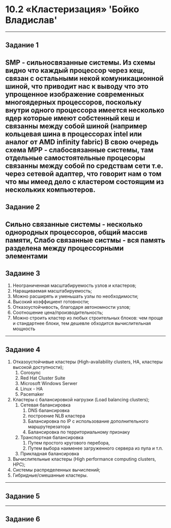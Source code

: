 # 10.2 «Кластеризация»  'Бойко Владислав'
---
## Задание 1
SMP - сильносвязанные системы. Из схемы видно что каждый процессор через кеш, связан с остальными некой комуникационной шиной, что приводит нас к выводу что это упрощенное изображение современных многоядерных процессоров, поскольку внутри одного процессора имеется несколько ядер которые имеют собстенный кеш и связанны между собой шиной (например кольцевая шина в процессорах intel или аналог от AMD infinity fabric) В свою очередь схема MPP  - слабосвязанные системы, там отдельные самостоятельные процесоры связанны между собой по средствам сети т.е. через сетевой адаптер, что говорит нам о том что мы имеед дело с кластером состоящим из нескольких компьютеров.
---
## Задание 2
Сильно связанные системы - несколько однородных процессоров, общий массив памяти, Слабо связанные систмы - вся память разделена между процессорными элементами
---
## Задаине 3 
1. Неограниченная масштабируемость узлов и кластеров;
3. Наращиваемая масштабируемость;
4. Можно расширять и уменьшать узлы по необходимости;
5. Высокий коэффициент готовности;
6. Отказоустойчивость, благодаря автономности узлов;
7. Соотношение цена/производительность;
8. Можно строить кластер из любых строительных блоков: чем проще и стандартнее блоки, тем дешевле обходится вычислительная мощность
---
## Задание 4
1. Отказоустойчивые кластеры (High-availability clusters, HA, кластеры высокой доступности);
    1. Corosync
    2. Red Hat Cluster Suite
    3. Microsoft Windows Serwer
    4. Linux - HA
    5. Pacemaker
2. Кластеры с балансировкой нагрузки (Load balancing clusters);
    1. Сетевая балансировка
        1. DNS балансировка
        2. построение NLB кластера
        3. Балансировка по IP с использование дополнительного маршрутерезатора
        4. Балансировка по территориальному признаку
    2. Транспортная балансировка
        1. Путем простого кругового перебора,
        2. Путем выбора наименее загруженного сервера из пула и т.п.
    3. Прикладная балансировка
3. Вычислительные кластеры (High performance computing clusters, HPC);
4. Системы распределенных вычислений;
5. Гибридные/смешанные кластеры.
---
## Задание 5

---
## Задание 6